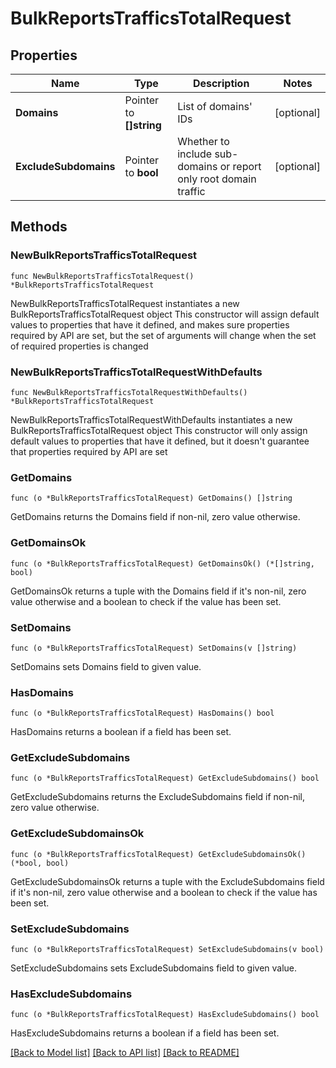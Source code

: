 # BulkReportsTrafficsTotalRequest

## Properties

Name | Type | Description | Notes
------------ | ------------- | ------------- | -------------
**Domains** | Pointer to **[]string** | List of domains&#39; IDs | [optional] 
**ExcludeSubdomains** | Pointer to **bool** | Whether to include sub-domains or report only root domain traffic | [optional] 

## Methods

### NewBulkReportsTrafficsTotalRequest

`func NewBulkReportsTrafficsTotalRequest() *BulkReportsTrafficsTotalRequest`

NewBulkReportsTrafficsTotalRequest instantiates a new BulkReportsTrafficsTotalRequest object
This constructor will assign default values to properties that have it defined,
and makes sure properties required by API are set, but the set of arguments
will change when the set of required properties is changed

### NewBulkReportsTrafficsTotalRequestWithDefaults

`func NewBulkReportsTrafficsTotalRequestWithDefaults() *BulkReportsTrafficsTotalRequest`

NewBulkReportsTrafficsTotalRequestWithDefaults instantiates a new BulkReportsTrafficsTotalRequest object
This constructor will only assign default values to properties that have it defined,
but it doesn't guarantee that properties required by API are set

### GetDomains

`func (o *BulkReportsTrafficsTotalRequest) GetDomains() []string`

GetDomains returns the Domains field if non-nil, zero value otherwise.

### GetDomainsOk

`func (o *BulkReportsTrafficsTotalRequest) GetDomainsOk() (*[]string, bool)`

GetDomainsOk returns a tuple with the Domains field if it's non-nil, zero value otherwise
and a boolean to check if the value has been set.

### SetDomains

`func (o *BulkReportsTrafficsTotalRequest) SetDomains(v []string)`

SetDomains sets Domains field to given value.

### HasDomains

`func (o *BulkReportsTrafficsTotalRequest) HasDomains() bool`

HasDomains returns a boolean if a field has been set.

### GetExcludeSubdomains

`func (o *BulkReportsTrafficsTotalRequest) GetExcludeSubdomains() bool`

GetExcludeSubdomains returns the ExcludeSubdomains field if non-nil, zero value otherwise.

### GetExcludeSubdomainsOk

`func (o *BulkReportsTrafficsTotalRequest) GetExcludeSubdomainsOk() (*bool, bool)`

GetExcludeSubdomainsOk returns a tuple with the ExcludeSubdomains field if it's non-nil, zero value otherwise
and a boolean to check if the value has been set.

### SetExcludeSubdomains

`func (o *BulkReportsTrafficsTotalRequest) SetExcludeSubdomains(v bool)`

SetExcludeSubdomains sets ExcludeSubdomains field to given value.

### HasExcludeSubdomains

`func (o *BulkReportsTrafficsTotalRequest) HasExcludeSubdomains() bool`

HasExcludeSubdomains returns a boolean if a field has been set.


[[Back to Model list]](HOW-TO.md#documentation-for-models) [[Back to API list]](HOW-TO.md#documentation-for-api-endpoints) [[Back to README]](HOW-TO.md)


